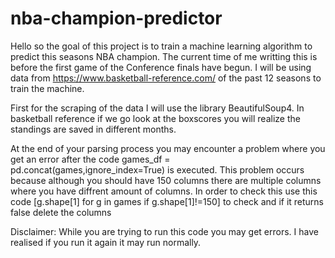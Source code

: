 # nba-champion-predictor
Hello so the goal of this project is to train a machine learning algorithm to predict this seasons NBA champion.
The current time of me writting this is before the first game of the Conference finals have begun.
I will be using data from https://www.basketball-reference.com/ of the past 12 seasons to train the machine.


First for the scraping of the data I will use the library BeautifulSoup4. In basketball reference if we go look at the boxscores you will realize the standings are saved in different months.







At the end of your parsing process you may encounter a problem where you get an error after the code games_df = pd.concat(games,ignore_index=True) is executed. This problem occurs because although you should have 150 columns there are multiple columns where you have diffrent amount of columns. In order to check this use this code [g.shape[1] for g in games if g.shape[1]!=150] to check and if it returns false delete the columns

Disclaimer: While you are trying to run this code you may get errors. I have realised if you run it again it may run normally.
